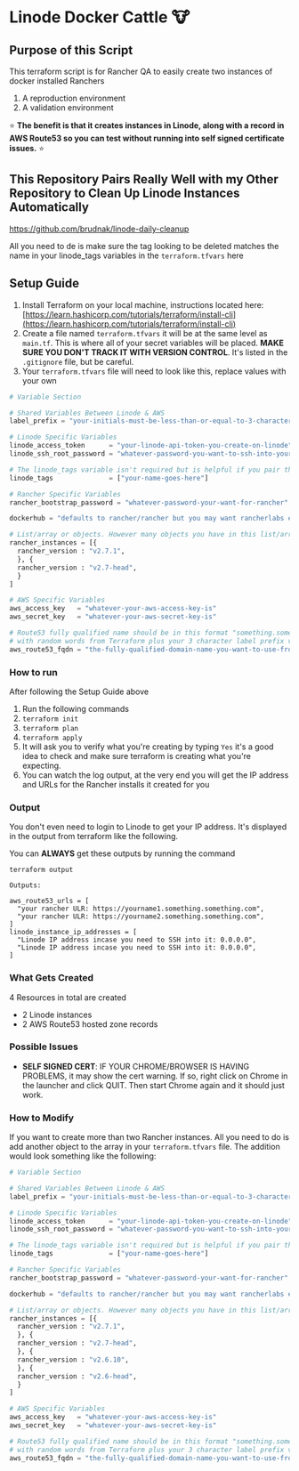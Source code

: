 # Linode Docker Cattle :cow:

## Purpose of this Script

This terraform script is for Rancher QA to easily create two instances of docker installed Ranchers

1. A reproduction environment
2. A validation environment

:star: **The benefit is that it creates instances in Linode, along with a record in AWS Route53 so you can test without running into self signed certificate issues.** :star:

## This Repository Pairs Really Well with my Other Repository to Clean Up Linode Instances Automatically

https://github.com/brudnak/linode-daily-cleanup

All you need to de is make sure the tag looking to be deleted matches the name in your linode_tags variables in the `terraform.tfvars` here

## Setup Guide

1. Install Terraform on your local machine, instructions located here: [https://learn.hashicorp.com/tutorials/terraform/install-cli](https://learn.hashicorp.com/tutorials/terraform/install-cli)
2. Create a file named `terraform.tfvars` it will be at the same level as `main.tf`. This is where all of your secret variables will be placed. **MAKE SURE YOU DON'T TRACK IT WITH VERSION CONTROL**. It's listed in the `.gitignore` file, but be careful.
3. Your `terraform.tfvars` file will need to look like this, replace values with your own

```tf
# Variable Section

# Shared Variables Between Linode & AWS
label_prefix = "your-initials-must-be-less-than-or-equal-to-3-characters"

# Linode Specific Variables
linode_access_token      = "your-linode-api-token-you-create-on-linode"
linode_ssh_root_password = "whatever-password-you-want-to-ssh-into-your-linode-instance"

# The linode_tags variable isn't required but is helpful if you pair this repo, with my other repo to automatically cleanup your Linode instances based on tag names. That repository is located here. https://github.com/brudnak/linode-docker-cattle
linode_tags              = ["your-name-goes-here"]

# Rancher Specific Variables
rancher_bootstrap_password = "whatever-password-your-want-for-rancher"

dockerhub = "defaults to rancher/rancher but you may want rancherlabs etc"

# List/array or objects. However many objects you have in this list/array is how many Rancher/Linode instances will be created
rancher_instances = [{
  rancher_version : "v2.7.1",
  }, {
  rancher_version : "v2.7-head",
  }
]

# AWS Specific Variables
aws_access_key   = "whatever-your-aws-access-key-is"
aws_secret_key   = "whatever-your-aws-secret-key-is"

# Route53 fully qualified name should be in this format "something.something.something" the unique part will be added
# with random words from Terraform plus your 3 character label prefix variable from above
aws_route53_fqdn = "the-fully-qualified-domain-name-you-want-to-use-from-route53"
```
### How to run 

After following the Setup Guide above

1. Run the following commands
2. `terraform init`
3. `terraform plan`
4. `terraform apply`
5. It will ask you to verify what you're creating by typing `Yes` it's a good idea to check and make sure terraform is creating what you're expecting. 
6. You can watch the log output, at the very end you will get the IP address and URLs for the Rancher installs it created for you

### Output

You don't even need to login to Linode to get your IP address. It's displayed in the output from terraform like the following.

You can **ALWAYS** get these outputs by running the command

```shell
terraform output
```

```shell
Outputs:

aws_route53_urls = [
  "your rancher ULR: https://yourname1.something.something.com",
  "your rancher ULR: https://yourname2.something.something.com",
]
linode_instance_ip_addresses = [
  "Linode IP address incase you need to SSH into it: 0.0.0.0",
  "Linode IP address incase you need to SSH into it: 0.0.0.0",
]
```

### What Gets Created

4 Resources in total are created

- 2 Linode instances
- 2 AWS Route53 hosted zone records

### Possible Issues

- **SELF SIGNED CERT**: IF YOUR CHROME/BROWSER IS HAVING PROBLEMS, it may show the cert warning. If so, right click on Chrome in the launcher and click QUIT. Then start Chrome again and it should just work.

### How to Modify

If you want to create more than two Rancher instances. All you need to do is add another object to the array in your `terraform.tfvars` file.
The addition would look something like the following:

```tf
# Variable Section

# Shared Variables Between Linode & AWS
label_prefix = "your-initials-must-be-less-than-or-equal-to-3-characters"

# Linode Specific Variables
linode_access_token      = "your-linode-api-token-you-create-on-linode"
linode_ssh_root_password = "whatever-password-you-want-to-ssh-into-your-linode-instance"

# The linode_tags variable isn't required but is helpful if you pair this repo, with my other repo to automatically cleanup your Linode instances based on tag names. That repository is located here. https://github.com/brudnak/linode-docker-cattle
linode_tags              = ["your-name-goes-here"]

# Rancher Specific Variables
rancher_bootstrap_password = "whatever-password-your-want-for-rancher"

dockerhub = "defaults to rancher/rancher but you may want rancherlabs etc"

# List/array or objects. However many objects you have in this list/array is how many Rancher/Linode instances will be created
rancher_instances = [{
  rancher_version : "v2.7.1",
  }, {
  rancher_version : "v2.7-head",
  }, {
  rancher_version : "v2.6.10",
  }, {
  rancher_version : "v2.6-head",
  }
]

# AWS Specific Variables
aws_access_key   = "whatever-your-aws-access-key-is"
aws_secret_key   = "whatever-your-aws-secret-key-is"

# Route53 fully qualified name should be in this format "something.something.something" the unique part will be added
# with random words from Terraform plus your 3 character label prefix variable from above
aws_route53_fqdn = "the-fully-qualified-domain-name-you-want-to-use-from-route53"
```
